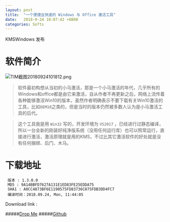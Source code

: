 ```yaml
---
layout: post
title:  "一个便捷且快速的 Windows 与 Office 激活工具"
date:   2018-9-24 10:07:42 +0800
categories: Softs
---
```

KMSWindows 发布

# 软件简介

![TIM截图20180924101812.png](https://i.loli.net/2018/09/24/5ba8496b3b46d.png "KMSWindows 主界面")

>软件最初构想从当初的小马激活，那是一个小马激活的年代，几乎所有的Windows和office都是由它来激活，自从作者不再更新之后，网络上流传着各种能够激活Win10的版本，虽然作者明确表示不要下载有关Win10激活的工具，比如`OEM10`之类的，但是当时的版本仍然被多数人认为是小马激活工具的后代。

>这个工具我是用 `Win32` 写的，开发环境为 `VS2017` ，已经进行过静态编译，所以一台全新的刚装好纯净版系统（没用任何运行库）也可以照常运行，直接进行激活，激活原理就是用的KMS，不过比其它激活软件的好处就是没有任何捆绑、后门、木马。

# 下载地址

     版本 : 1.3.0.0
     MD5 : 9A14BBFD7627A131E1ED83FE25EDDA75
     SHA1 : A0CC4873BF6E1190575FD83736C075FDB3DD4FC7
     编译时间：2018.09.24, Mon, 11:44:05
Download link : 

#####[Drop Me](https://drop.me/ByWgDL)
#####[Github](https://raw.githubusercontent.com/orangezyx/orangezyx.github.io/master/_posts/KMSWindows.exe)
